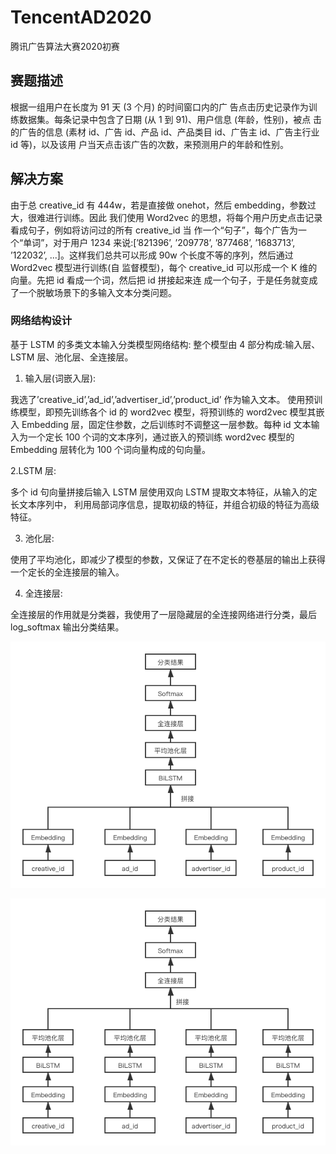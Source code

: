 # TencentAD2020
腾讯广告算法大赛2020初赛

## 赛题描述
根据一组用户在长度为 91 天 (3 个月) 的时间窗口内的广 告点击历史记录作为训练数据集。每条记录中包含了日期 (从 1 到 91)、用户信息 (年龄，性别)，被点 击的广告的信息 (素材 id、广告 id、产品 id、产品类目 id、广告主 id、广告主行业 id 等)，以及该用 户当天点击该广告的次数，来预测用户的年龄和性别。

## 解决方案
由于总 creative_id 有 444w，若是直接做 onehot，然后 embedding，参数过大，很难进行训练。因此 我们使用 Word2vec 的思想，将每个用户历史点击记录看成句子，例如将访问过的所有 creative_id 当 作一个“句子”，每个广告为一个“单词”，对于用户 1234 来说:[’821396’, ’209778’, ’877468’, ’1683713’, ’122032’, ...]。这样我们总共可以形成 90w 个长度不等的序列，然后通过 Word2vec 模型进行训练(自 监督模型)，每个 creative_id 可以形成一个 K 维的向量。先把 id 看成一个词，然后把 id 拼接起来连 成一个句子，于是任务就变成了一个脱敏场景下的多输入文本分类问题。
### 网络结构设计
基于 LSTM 的多类文本输入分类模型网络结构:
整个模型由 4 部分构成:输入层、LSTM 层、池化层、全连接层。

1. 输入层(词嵌入层):

我选了’creative_id’,’ad_id’,’advertiser_id’,’product_id’ 作为输入文本。 使用预训练模型，即预先训练各个 id 的 word2vec 模型，将预训练的 word2vec 模型其嵌入 Embedding 层，固定住参数，之后训练时不调整这一层参数。每种 id 文本输入为一个定长 100 个词的文本序列，通过嵌入的预训练 word2vec 模型的 Embedding
层转化为 100 个词向量构成的句向量。

2.LSTM 层:

多个 id 句向量拼接后输入 LSTM 层使用双向 LSTM 提取文本特征，从输入的定长文本序列中， 利用局部词序信息，提取初级的特征，并组合初级的特征为高级特征。

3. 池化层:

使用了平均池化，即减少了模型的参数，又保证了在不定长的卷基层的输出上获得一个定长的全连接层的输入。

4. 全连接层:

全连接层的作用就是分类器，我使用了一层隐藏层的全连接网络进行分类，最后 log_softmax 输出分类结果。

![image](https://github.com/BoxFighter/TencentAD2020/blob/master/lstm2.png?raw=true)


![image](https://github.com/BoxFighter/TencentAD2020/blob/master/lstm.png?raw=true)
